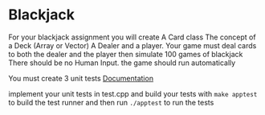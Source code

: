 # Blackjack

For your blackjack assignment you will create
A Card class
The concept of a Deck (Array or Vector)
A Dealer and a player. Your game must deal cards to both the dealer and the player then simulate 100 games of blackjack
There should be no Human Input. the game should run automatically

You must create 3 unit tests [Documentation](https://github.com/ProgrammingCCC/tester_cpp)

implement your unit tests in test.cpp and build your tests with `make apptest` to build the test runner
and then run `./apptest` to run the tests
